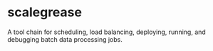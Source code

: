 scalegrease
===========

A tool chain for scheduling, load balancing, deploying, running, and debugging batch data processing jobs.
